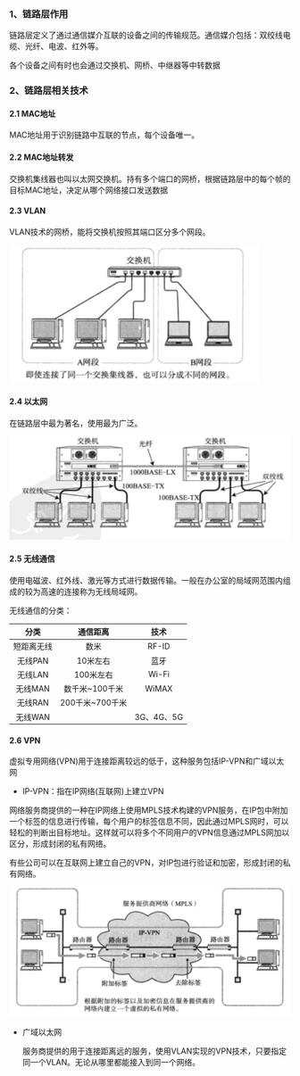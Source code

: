 ### 1、链路层作用

链路层定义了通过通信媒介互联的设备之间的传输规范。通信媒介包括：双绞线电缆、光纤、电波、红外等。

各个设备之间有时也会通过交换机、网桥、中继器等中转数据



### 2、链路层相关技术

#### 2.1 MAC地址

MAC地址用于识别链路中互联的节点，每个设备唯一。

#### 2.2 MAC地址转发

交换机集线器也叫以太网交换机。持有多个端口的网桥，根据链路层中的每个帧的目标MAC地址，决定从哪个网络接口发送数据

#### 2.3 VLAN

VLAN技术的网桥，能将交换机按照其端口区分多个网段。

![image-20221111145012232](./assets/image-20221111145012232.png)

#### 2.4 以太网

在链路层中最为著名，使用最为广泛。

![image-20221111145243594](./assets/image-20221111145243594.png)

#### 2.5 无线通信

使用电磁波、红外线、激光等方式进行数据传输。一般在办公室的局域网范围内组成的较为高速的连接称为无线局域网。

无线通信的分类：

|    分类    |    通信距离     |    技术    |
| :--------: | :-------------: | :--------: |
| 短距离无线 |      数米       |   RF-ID    |
|  无线PAN   |    10米左右     |    蓝牙    |
|  无线LAN   |    100米左右    |   Wi-Fi    |
|  无线MAN   | 数千米~100千米  |   WiMAX    |
|  无线RAN   | 200千米~700千米 |            |
|  无线WAN   |                 | 3G、4G、5G |

#### 2.6 VPN

虚拟专用网络(VPN)用于连接距离较远的低于，这种服务包括IP-VPN和广域以太网

* IP-VPN：指在IP网络(互联网)上建立VPN

​		网络服务商提供的一种在IP网络上使用MPLS技术构建的VPN服务，在IP包中附加一个标签的信息进行传输，每个用户的标签信息不同，因此通过MPLS网时，可以轻松的判断出目标地址。这样就可以将多个不同用户的VPN信息通过MPLS网加以区分，形成封闭的私有网络。

​		有些公司可以在互联网上建立自己的VPN，对IP包进行验证和加密，形成封闭的私有网络。

![image-20221111151103927](./assets/image-20221111151103927.png)

* 广域以太网	

  服务商提供的用于连接距离远的服务，使用VLAN实现的VPN技术，只要指定同一个VLAN。无论从哪里都能接入到同一个网络。